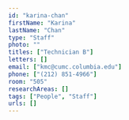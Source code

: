 ```yaml
---
id: "karina-chan"
firstName: "Karina"
lastName: "Chan"
type: "Staff"
photo: ""
titles: ["Technician B"]
letters: []
email: ["kmc@cumc.columbia.edu"]
phone: ["(212) 851-4966"]
room: "505"
researchAreas: []
tags: ["People", "Staff"]
urls: []
---
```

